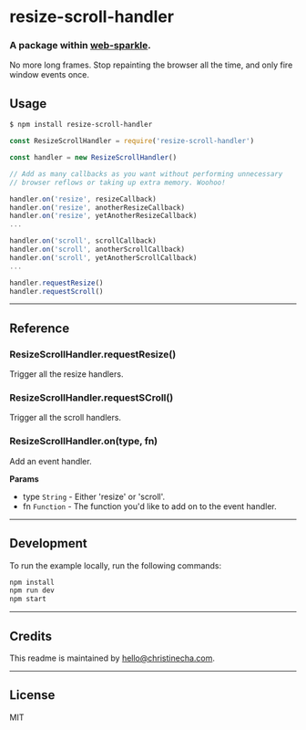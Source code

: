 # resize-scroll-handler
### A package within [web-sparkle](https://github.com/christinecha/web-sparkle).
No more long frames. Stop repainting the browser all the time, and only fire window events once.

## Usage

````sh
$ npm install resize-scroll-handler
````

````js
const ResizeScrollHandler = require('resize-scroll-handler')

const handler = new ResizeScrollHandler()

// Add as many callbacks as you want without performing unnecessary
// browser reflows or taking up extra memory. Woohoo!

handler.on('resize', resizeCallback)
handler.on('resize', anotherResizeCallback)
handler.on('resize', yetAnotherResizeCallback)
...

handler.on('scroll', scrollCallback)
handler.on('scroll', anotherScrollCallback)
handler.on('scroll', yetAnotherScrollCallback)
...

handler.requestResize()
handler.requestScroll()
````

---

## Reference

### ResizeScrollHandler.requestResize()
Trigger all the resize handlers.

### ResizeScrollHandler.requestSCroll()
Trigger all the scroll handlers.

### ResizeScrollHandler.on(type, fn)
Add an event handler.

**Params**

- type `String` - Either 'resize' or 'scroll'.
- fn `Function` - The function you'd like to add on to the event handler.

---

## Development
To run the example locally, run the following commands:

```sh
npm install
npm run dev
npm start
```

---

## Credits
This readme is maintained by [hello@christinecha.com](mailto:hello@christinecha.com).

---

## License
MIT

